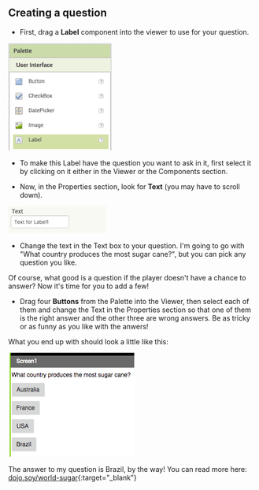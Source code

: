 ## Creating a question

+ First, drag a **Label** component into the viewer to use for your question. 

![](images/Label.png)


+ To make this Label have the question you want to ask in it, first select it by clicking on it either in the Viewer or the Components section. 

+ Now, in the Properties section, look for **Text** (you may have to scroll down). 

![](images/Properties-text.png)  
  
+ Change the text in the Text box to your question. I'm going to go with "What country produces the most sugar cane?", but you can pick any question you like.

Of course, what good is a question if the player doesn't have a chance to answer? Now it's time for you to add a few! 

+ Drag four **Buttons** from the Palette into the Viewer, then select each of them and change the Text in the Properties section so that one of them is the right answer and the other three are wrong answers. Be as tricky or as funny as you like with the anwers!

What you end up with should look a little like this: 

![](images/qn1.png)

The answer to my question is Brazil, by the way! You can read more here: [dojo.soy/world-sugar](http://dojo.soy/world-sugar){:target="_blank"}
